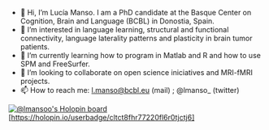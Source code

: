 - 👋 Hi, I’m Lucía Manso. I am a PhD candidate at the Basque Center on Cognition, Brain and Language (BCBL) in Donostia, Spain. 
- 👀 I’m interested in language learning, structural and functional connectivity, language laterality patterns and plasticity in brain tumor patients.
- 🌱 I’m currently learning how to program in Matlab and R and how to use SPM and FreeSurfer.
- 💞️ I’m looking to collaborate on open science iniciatives and MRI-fMRI projects.
- 📫 How to reach me: l.manso@bcbl.eu (mail) ; @lmanso_ (twitter)

<!---
lmanso96/lmanso96 is a ✨ special ✨ repository because its `README.md` (this file) appears on your GitHub profile.
You can click the Preview link to take a look at your changes.
--->
[![@lmansoo's Holopin board](https://holopin.me/lmansoo)](https://holopin.io/@lmansoo)
[https://holopin.io/userbadge/cltct8fhr77220fl6r0tjctj6]
